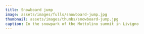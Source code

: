 ```yaml
---
title: Snowboard jump
image: assets/images/fulls/snowboard-jump.jpg
thumbnail: assets/images/thumbs/snowboard-jump.jpg
caption: In the snowpark of the Mottolino summit in Livigno
---
```

